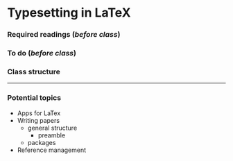 # Typesetting in LaTeX

### Required readings (_before class_)

### To do (_before class_)

### Class structure

***
### Potential topics
- Apps for LaTex
- Writing papers
	- general structure
		- preamble
	- packages
- Reference management